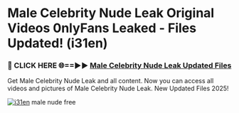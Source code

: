 # Male Celebrity Nude Leak Original Videos 0nlyFans Leaked - Files Updated! (i31en)

<h3>🔴 CLICK HERE 🌐==►► <a href="https://tinyurl.com/yrmya6cz" rel="nofollow">Male Celebrity Nude Leak Updated Files</a></h3>

Get Male Celebrity Nude Leak and all content. Now you can access all videos and pictures of Male Celebrity Nude Leak. New Updated Files 2025!

[![i31en](https://i.imgur.com/FMdXYCs.gif)](https://tinyurl.com/yrmya6cz)
male nude free